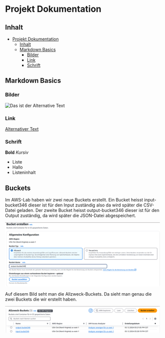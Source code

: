 # Projekt Dokumentation

## Inhalt

- [Projekt Dokumentation](#projekt-dokumentation)
  - [Inhalt](#inhalt)
  - [Markdown Basics](#markdown-basics)
    - [Bilder](#bilder)
    - [Link](#link)
    - [Schrift](#schrift)

## Markdown Basics

### Bilder

![Das ist der Alternative Text](./Bild_Pfad)

### Link

[Alternativer Text](https://www.markdownguide.org/basic-syntax/)

### Schrift

**Bold**
_Kursiv_

- Liste
- Hallo
- Listeninhalt

## Buckets

Im AWS-Lab haben wir zwei neue Buckets erstellt. Ein Bucket heisst input-bucket346 dieser ist für den Input zuständig also da wird später die CSV-Datei geladen. Der zweite Bucket heisst output-bucket346 dieser ist für den Output zuständig, da wird später die JSON-Datei abgespeichert.

![Bucket Name](./Bilder/BucketName.png)

Auf diesem Bild seht man die Allzweck-Buckets. Da sieht man genau die zwei Buckets die wir erstellt haben.

![Bucket List](./Bilder/BucketList.png)
